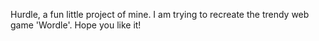 Hurdle, a fun little project of mine.
I am trying to recreate the trendy web game 'Wordle'.
Hope you like it!
